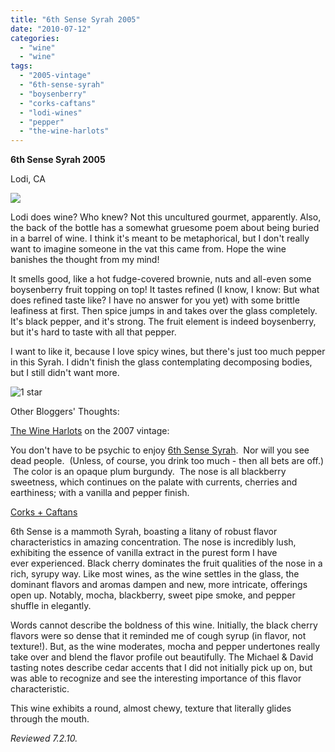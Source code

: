 ```yaml
---
title: "6th Sense Syrah 2005"
date: "2010-07-12"
categories:
  - "wine"
  - "wine"
tags:
  - "2005-vintage"
  - "6th-sense-syrah"
  - "boysenberry"
  - "corks-caftans"
  - "lodi-wines"
  - "pepper"
  - "the-wine-harlots"
---
```


**6th Sense Syrah 2005**

Lodi, CA

![](http://www.rebeccagomezfarrell.com/gourmez/photos/6thsensesyrah.jpg)

Lodi does wine? Who knew? Not this uncultured gourmet, apparently. Also, the back of the bottle has a somewhat gruesome poem about being buried in a barrel of wine. I think it's meant to be metaphorical, but I don't really want to imagine someone in the vat this came from. Hope the wine banishes the thought from my mind!

It smells good, like a hot fudge-covered brownie, nuts and all-even some boysenberry fruit topping on top! It tastes refined (I know, I know: But what does refined taste like? I have no answer for you yet) with some brittle leafiness at first. Then spice jumps in and takes over the glass completely. It's black pepper, and it's strong. The fruit element is indeed boysenberry, but it's hard to taste with all that pepper.

I want to like it, because I love spicy wines, but there's just too much pepper in this Syrah. I didn't finish the glass contemplating decomposing bodies, but I still didn't want more.




<div class="caption">

![1 star](http://www.rebeccagomezfarrell.com/wp-content/uploads/2009/04/rating_olive1.gif "rating_olive1")</div>
  Other Bloggers' Thoughts:

[The Wine Harlots](http://wineharlots.com/wordpress/?p=3503) on the 2007 vintage:

You don't have to be psychic to enjoy [6th Sense Syrah](http://www.lodivineyards.com/).  Nor will you see dead people.  (Unless, of course, you drink too much - then all bets are off.)  The color is an opaque plum burgundy.  The nose is all blackberry sweetness, which continues on the palate with currents, cherries and earthiness; with a vanilla and pepper finish.

[Corks + Caftans](http://corksandcaftans.wordpress.com/2009/04/02/2005-michael-and-david-family-of-wines-6th-sense-syrah-lodi-ca/)

6th Sense is a mammoth Syrah, boasting a litany of robust flavor characteristics in amazing concentration. The nose is incredibly lush, exhibiting the essence of vanilla extract in the purest form I have ever experienced. Black cherry dominates the fruit qualities of the nose in a rich, syrupy way. Like most wines, as the wine settles in the glass, the dominant flavors and aromas dampen and new, more intricate, offerings open up. Notably, mocha, blackberry, sweet pipe smoke, and pepper shuffle in elegantly.

Words cannot describe the boldness of this wine. Initially, the black cherry flavors were so dense that it reminded me of cough syrup (in flavor, not texture!). But, as the wine moderates, mocha and pepper undertones really take over and blend the flavor profile out beautifully. The Michael & David tasting notes describe cedar accents that I did not initially pick up on, but was able to recognize and see the interesting importance of this flavor characteristic.

This wine exhibits a round, almost chewy, texture that literally glides through the mouth.

_Reviewed 7.2.10._
